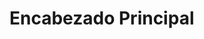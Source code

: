 <!DOCTYPE html>
<html lang="es">
<head>
    <meta charset="UTF-8">
    <title>Título</title>
</head>
<body>
    <h1>Encabezado Principal</h1>
</body>
</html>
